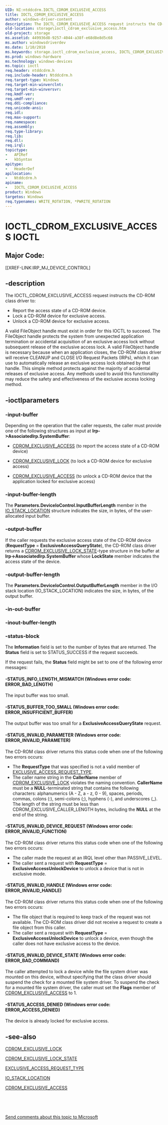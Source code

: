 ```yaml
---
UID: NI:ntddcdrm.IOCTL_CDROM_EXCLUSIVE_ACCESS
title: IOCTL_CDROM_EXCLUSIVE_ACCESS
author: windows-driver-content
description: The IOCTL_CDROM_EXCLUSIVE_ACCESS request instructs the CD-ROM class driver to:Report the access state of a CD-ROM device.
old-location: storage\ioctl_cdrom_exclusive_access.htm
old-project: storage
ms.assetid: 449936d8-9257-4044-a38f-e68d8e8d5c68
ms.author: windowsdriverdev
ms.date: 1/10/2018
ms.keywords: storage.ioctl_cdrom_exclusive_access, IOCTL_CDROM_EXCLUSIVE_ACCESS control code [Storage Devices], IOCTL_CDROM_EXCLUSIVE_ACCESS, ntddcdrm/IOCTL_CDROM_EXCLUSIVE_ACCESS, k307_d22cebb2-93c2-4eb8-9c2f-6c6c559ee020.xml
ms.prod: windows-hardware
ms.technology: windows-devices
ms.topic: ioctl
req.header: ntddcdrm.h
req.include-header: Ntddcdrm.h
req.target-type: Windows
req.target-min-winverclnt: 
req.target-min-winversvr: 
req.kmdf-ver: 
req.umdf-ver: 
req.ddi-compliance: 
req.unicode-ansi: 
req.idl: 
req.max-support: 
req.namespace: 
req.assembly: 
req.type-library: 
req.lib: 
req.dll: 
req.irql: 
topictype:
-	APIRef
-	kbSyntax
apitype:
-	HeaderDef
apilocation:
-	Ntddcdrm.h
apiname:
-	IOCTL_CDROM_EXCLUSIVE_ACCESS
product: Windows
targetos: Windows
req.typenames: WRITE_ROTATION, *PWRITE_ROTATION
---
```


# IOCTL_CDROM_EXCLUSIVE_ACCESS IOCTL


##  Major Code: 


[[XREF-LINK:IRP_MJ_DEVICE_CONTROL]

## -description


The IOCTL_CDROM_EXCLUSIVE_ACCESS request instructs the CD-ROM class driver to:<ul>
<li>
Report the access state of a CD-ROM device. 

</li>
<li>
Lock a CD-ROM device for exclusive access. 

</li>
<li>
Unlock a CD-ROM device for exclusive access. 

</li>
</ul>
A valid FileObject handle must exist in order for this IOCTL to succeed. The FileObject handle protects the system from unexpected application termination or accidental acquisition of an exclusive access lock without subsequent release of the exclusive access lock. A valid FileObject handle is necessary because when an application closes, the CD-ROM class driver will receive CLEANUP and CLOSE I/O Request Packets (IRPs), which it can use to automatically release an exclusive access lock obtained by that handle. This simple method protects against the majority of accidental releases of exclusive access. Any methods used to avoid this functionality may reduce the safety and effectiveness of the exclusive access locking method.




## -ioctlparameters




### -input-buffer

Depending on the operation that the caller requests, the caller must provide one of the following structures as input at <b>Irp-&gt;AssociatedIrp.SystemBuffer</b>:
<ul>
<li>

<a href="..\ntddcdrm\ns-ntddcdrm-_cdrom_exclusive_access.md">CDROM_EXCLUSIVE_ACCESS</a> (to report the access state of a CD-ROM device)

</li>
<li>

<a href="..\ntddcdrm\ns-ntddcdrm-_cdrom_exclusive_lock.md">CDROM_EXCLUSIVE_LOCK</a> (to lock a CD-ROM device for exclusive access)

</li>
<li>

<a href="..\ntddcdrm\ns-ntddcdrm-_cdrom_exclusive_access.md">CDROM_EXCLUSIVE_ACCESS</a> (to unlock a CD-ROM device that the application locked for exclusive access)

</li>
</ul>

### -input-buffer-length

The <b>Parameters.DeviceIoControl.InputBufferLength</b> member in the <a href="..\wdm\ns-wdm-_io_stack_location.md">IO_STACK_LOCATION</a> structure indicates the size, in bytes, of the user-allocated input buffer.


### -output-buffer

If the caller requests the exclusive access state of the CD-ROM device (<b>RequestType</b> = <b>ExclusiveAccessQueryState</b>), the CD-ROM class driver returns a <a href="..\ntddcdrm\ns-ntddcdrm-_cdrom_exclusive_lock_state.md">CDROM_EXCLUSIVE_LOCK_STATE</a>-type structure in the buffer at <b>Irp-&gt;AssociatedIrp.SystemBuffer </b>whose <b>LockState</b> member indicates the access state of the device.


### -output-buffer-length

The <b>Parameters.DeviceIoControl.OutputBufferLength</b> member in the I/O stack location (IO_STACK_LOCATION) indicates the size, in bytes, of the output buffer.


### -in-out-buffer


<text></text>



### -inout-buffer-length


<text></text>



### -status-block

The <b>Information</b> field is set to the number of bytes that are returned. The <b>Status</b> field is set to STATUS_SUCCESS if the request succeeds. 

If the request fails, the <b>Status</b> field might be set to one of the following error messages:




#### -STATUS_INFO_LENGTH_MISMATCH (Windows error code: ERROR_BAD_LENGTH)

The input buffer was too small. 


#### -STATUS_BUFFER_TOO_SMALL (Windows error code: ERROR_INSUFFICIENT_BUFFER)

The output buffer was too small for a <b>ExclusiveAccessQueryState</b> request. 


#### -STATUS_INVALID_PARAMETER (Windows error code: ERROR_INVALID_PARAMETER)

The CD-ROM class driver returns this status code when one of the following two errors occurs:
<ul>
<li>
The <b>RequestType</b> that was specified is not a valid member of <a href="..\ntddcdrm\ne-ntddcdrm-_exclusive_access_request_type.md">EXCLUSIVE_ACCESS_REQUEST_TYPE</a>.  

</li>
<li>
The caller name string in the <b>CallerName</b> member of <a href="..\ntddcdrm\ns-ntddcdrm-_cdrom_exclusive_lock.md">CDROM_EXCLUSIVE_LOCK</a> violates the naming convention. <b>CallerName</b> must be a <b>NULL</b>-terminated string that contains the following characters: alphanumerics (A - Z, a - z, 0 - 9), spaces, periods, commas, colons (:), semi-colons (;), hyphens (-), and underscores (_). The length of the string must be less than CDROM_EXCLUSIVE_CALLER_LENGTH bytes, including the <b>NULL</b> at the end of the string. 

</li>
</ul>

#### -STATUS_INVALID_DEVICE_REQUEST (Windows error code: ERROR_INVALID_FUNCTION)

The CD-ROM class driver returns this status code when one of the following two errors occurs:
<ul>
<li>
The caller made the request at an IRQL level other than PASSIVE_LEVEL.  

</li>
<li>
The caller sent a request with <b>RequestType</b> = <b>ExclusiveAccessUnlockDevice</b> to unlock a device that is not in exclusive mode. 

</li>
</ul>

#### -STATUS_INVALID_HANDLE (Windows error code: ERROR_INVALID_HANDLE)

The CD-ROM class driver returns this status code when one of the following two errors occurs:
<ul>
<li>
The file object that is required to keep track of the request was not available. The CD-ROM class driver did not receive a request to create a file object from this caller.  

</li>
<li>
The caller sent a request with <b>RequestType</b> = <b>ExclusiveAccessUnlockDevice</b> to unlock a device, even though the caller does not have exclusive access to the device. 

</li>
</ul>

#### -STATUS_INVALID_DEVICE_STATE (Windows error code: ERROR_BAD_COMMAND)

The caller attempted to lock a device while the file system driver was mounted on this device, without specifying that the class driver should suspend the check for a mounted file system driver. To suspend the check for a mounted file system driver, the caller must set the <b>Flags</b> member of <a href="..\ntddcdrm\ns-ntddcdrm-_cdrom_exclusive_access.md">CDROM_EXCLUSIVE_ACCESS</a> to 1. 


#### -STATUS_ACCESS_DENIED (Windows error code: ERROR_ACCESS_DENIED)

The device is already locked for exclusive access. 


## -see-also

<a href="..\ntddcdrm\ns-ntddcdrm-_cdrom_exclusive_lock.md">CDROM_EXCLUSIVE_LOCK</a>

<a href="..\ntddcdrm\ns-ntddcdrm-_cdrom_exclusive_lock_state.md">CDROM_EXCLUSIVE_LOCK_STATE</a>

<a href="..\ntddcdrm\ne-ntddcdrm-_exclusive_access_request_type.md">EXCLUSIVE_ACCESS_REQUEST_TYPE</a>

<a href="..\wdm\ns-wdm-_io_stack_location.md">IO_STACK_LOCATION</a>

<a href="..\ntddcdrm\ns-ntddcdrm-_cdrom_exclusive_access.md">CDROM_EXCLUSIVE_ACCESS</a>

 

 

<a href="mailto:wsddocfb@microsoft.com?subject=Documentation%20feedback [storage\storage]:%20IOCTL_CDROM_EXCLUSIVE_ACCESS control code%20 RELEASE:%20(1/10/2018)&amp;body=%0A%0APRIVACY STATEMENT%0A%0AWe use your feedback to improve the documentation. We don't use your email address for any other purpose, and we'll remove your email address from our system after the issue that you're reporting is fixed. While we're working to fix this issue, we might send you an email message to ask for more info. Later, we might also send you an email message to let you know that we've addressed your feedback.%0A%0AFor more info about Microsoft's privacy policy, see http://privacy.microsoft.com/en-us/default.aspx." title="Send comments about this topic to Microsoft">Send comments about this topic to Microsoft</a>


